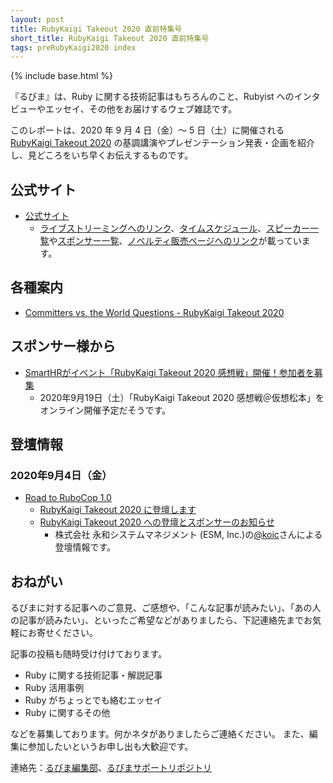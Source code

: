 ```yaml
---
layout: post
title: RubyKaigi Takeout 2020 直前特集号
short_title: RubyKaigi Takeout 2020 直前特集号
tags: preRubyKaigi2020 index
---
```

{% include base.html %}

『るびま』は、Ruby に関する技術記事はもちろんのこと、Rubyist へのインタビューやエッセイ、その他をお届けするウェブ雑誌です。

このレポートは、2020 年 9 月 4 日（金）〜 5 日（土）に開催される [RubyKaigi Takeout 2020](https://rubykaigi.org/2020-takeout) の基調講演やプレゼンテーション発表・企画を紹介し、見どころをいち早くお伝えするものです。

## 公式サイト

- [公式サイト](https://rubykaigi.org/2020-takeout)
    - [ライブストリーミングへのリンク](https://www.youtube.com/channel/UCBSg5zH-VFJ42BGQFk4VH2A)、[タイムスケジュール](https://rubykaigi.org/2020-takeout/schedule)、[スピーカー一覧](https://rubykaigi.org/2020-takeout/speakers)や[スポンサー一覧](https://rubykaigi.org/2020-takeout/sponsors)、[ノベルティ販売ページへのリンク](https://rubykaigi.org/2020-takeout/novelties)が載っています。

## 各種案内

- [Committers vs. the World Questions - RubyKaigi Takeout 2020](https://docs.google.com/forms/d/e/1FAIpQLSdGAEtgFjCmRH8oYr6oz4NNjtXkxQEGBjlJW9ZNPQSj0wPvQw/viewform)

## スポンサー様から

- [SmartHRがイベント「RubyKaigi Takeout 2020 感想戦」開催！参加者を募集](https://smarthr.co.jp/news/press/22195/)
  - 2020年9月19日（土）「RubyKaigi Takeout 2020 感想戦＠仮想松本」をオンライン開催予定だそうです。

## 登壇情報

### 2020年9月4日（金）

- [Road to RuboCop 1.0](https://rubykaigi.org/2020-takeout/speakers#koic)
  - [RubyKaigi Takeout 2020 に登壇します](https://koic.hatenablog.com/entry/rubykaigi-2020-takeout-information)
  - [RubyKaigi Takeout 2020 への登壇とスポンサーのお知らせ](https://blog.agile.esm.co.jp/entry/rubykaigi-takeout-2020)
    - 株式会社 永和システムマネジメント (ESM, Inc.)の[@koic](https://github.com/koic)さんによる登壇情報です。

## おねがい

るびまに対する記事へのご意見、ご感想や、「こんな記事が読みたい」、「あの人の記事が読みたい」、といったご希望などがありましたら、下記連絡先までお気軽にお寄せください。

記事の投稿も随時受け付けております。

* Ruby に関する技術記事・解説記事
* Ruby 活用事例
* Ruby がちょっとでも絡むエッセイ
* Ruby に関するその他


などを募集しております。何かネタがありましたらご連絡ください。
また、編集に参加したいというお申し出も大歓迎です。

連絡先：[るびま編集部](mailto:magazine@ruby-no-kai.org)、[るびまサポートリポジトリ](https://github.com/rubima/rubima-support)

